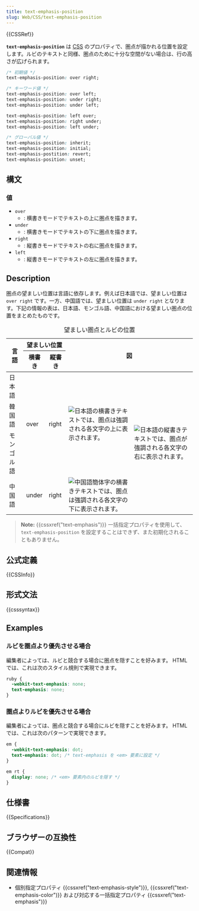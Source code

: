 ```yaml
---
title: text-emphasis-position
slug: Web/CSS/text-emphasis-position
---
```

{{CSSRef}}

**`text-emphasis-position`** は [CSS](/ja/docs/Web/CSS) のプロパティで、圏点が描かれる位置を設定します。ルビのテキストと同様、圏点のために十分な空間がない場合は、行の高さが広げられます。

```css
/* 初期値 */
text-emphasis-position: over right;

/* キーワード値 */
text-emphasis-position: over left;
text-emphasis-position: under right;
text-emphasis-position: under left;

text-emphasis-position: left over;
text-emphasis-position: right under;
text-emphasis-position: left under;

/* グローバル値 */
text-emphasis-position: inherit;
text-emphasis-position: initial;
text-emphasis-postition: revert;
text-emphasis-position: unset;
```

## 構文

### 値

- `over`
  - : 横書きモードでテキストの上に圏点を描きます。
- `under`
  - : 横書きモードでテキストの下に圏点を描きます。
- `right`
  - : 縦書きモードでテキストの右に圏点を描きます。
- `left`
  - : 縦書きモードでテキストの左に圏点を描きます。

## Description

圏点の望ましい位置は言語に依存します。例えば日本語では、望ましい位置は `over right` です。一方、中国語では、望ましい位置は `under right` となります。下記の情報の表は、日本語、モンゴル語、中国語における望ましい圏点の位置をまとめたものです。

<table>
  <caption>
    望ましい圏点とルビの位置
  </caption>
  <thead>
    <tr>
      <th rowspan="2" scope="col">言語</th>
      <th colspan="2" scope="col">望ましい位置</th>
      <th colspan="2" rowspan="2" scope="col">図</th>
    </tr>
    <tr>
      <th>横書き</th>
      <th>縦書き</th>
    </tr>
  </thead>
  <tbody>
    <tr>
      <td>日本語</td>
      <td rowspan="3">over</td>
      <td rowspan="3">right</td>
      <td rowspan="3">
        <img
          alt="日本語の横書きテキストでは、圏点は強調される各文字の上に表示されます。"
          src="text-emphasis-ja.png"
          title="日本語のテキストの上に適用された圏点 (分かりやすいよう青で表示)"
        />
      </td>
      <td rowspan="4">
        <img
          alt="日本語の縦書きテキストでは、圏点が強調される各文字の右に表示されます。"
          src="text-emphasis-v.gif"
          title="日本語のテキストの右に適用された圏点"
        />
      </td>
    </tr>
    <tr>
      <td>韓国語</td>
    </tr>
    <tr>
      <td>モンゴル語</td>
    </tr>
    <tr>
      <td>中国語</td>
      <td>under</td>
      <td>right</td>
      <td>
        <img
          alt="中国語簡体字の横書きテキストでは、圏点は強調される各文字の下に表示されます。"
          src="text-emphasis-zh.gif"
          title="中国語のテキストの下に適用された圏点 (分かりやすいよう青で表示)"
        />
      </td>
    </tr>
  </tbody>
</table>

> **Note:** {{cssxref("text-emphasis")}} 一括指定プロパティを使用して、 `text-emphasis-position` を設定することはできず、また初期化されることもありません。

## 公式定義

{{CSSInfo}}

## 形式文法

{{csssyntax}}

## Examples

### ルビを圏点より優先させる場合

編集者によっては、ルビと競合する場合に圏点を隠すことを好みます。 HTML では、これは次のスタイル規則で実現できます。

```css
ruby {
  -webkit-text-emphasis: none;
  text-emphasis: none;
}
```

### 圏点よりルビを優先させる場合

編集者によっては、圏点と競合する場合にルビを隠すことを好みます。 HTML では、これは次のパターンで実現できます。

```css
em {
  -webkit-text-emphasis: dot;
  text-emphasis: dot; /* text-emphasis を <em> 要素に設定 */
}

em rt {
  display: none; /* <em> 要素内のルビを隠す */
}
```

## 仕様書

{{Specifications}}

## ブラウザーの互換性

{{Compat}}

## 関連情報

- 個別指定プロパティ {{cssxref("text-emphasis-style")}}, {{cssxref("text-emphasis-color")}} および対応する一括指定プロパティ {{cssxref("text-emphasis")}}
